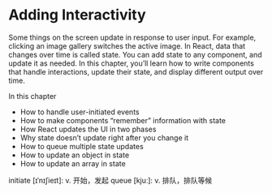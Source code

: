 # Adding Interactivity
Some things on the screen update in response to user input. For example, clicking an image gallery switches the active image. In React, data that changes over time is called state. You can add state to any component, and update it as needed. In this chapter, you’ll learn how to write components that handle interactions, update their state, and display different output over time.

In this chapter
- How to handle user-initiated events
- How to make components “remember” information with state
- How React updates the UI in two phases
- Why state doesn’t update right after you change it
- How to queue multiple state updates
- How to update an object in state
- How to update an array in state

initiate [ɪˈnɪʃieɪt]: v. 开始，发起
queue [kjuː]: v. 排队，排队等候
